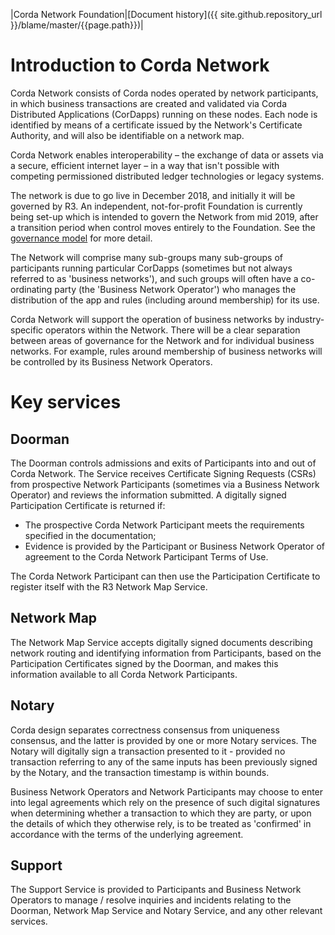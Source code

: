 |Corda Network Foundation|[Document history]({{ site.github.repository_url }}/blame/master/{{page.path}})|

Introduction to Corda Network
=============================

Corda Network consists of Corda nodes operated by network participants, in which business transactions are created and 
validated via Corda Distributed Applications (CorDapps) running on these nodes. Each node is identified by means of a 
certificate issued by the Network's Certificate Authority, and will also be identifiable on a network map. 

Corda Network enables interoperability – the exchange of data or assets via a secure, efficient internet layer – in a way 
that isn't possible with competing permissioned distributed ledger technologies or legacy systems.

The network is due to go live in December 2018, and initially it will be governed by R3. An independent, not-for-profit 
Foundation is currently being set-up which is intended to govern the Network from mid 2019, after a transition period
when control moves entirely to the Foundation. See the [governance model](../governance/index.md) for 
more 
detail.

The Network will comprise many sub-groups many sub-groups of participants running particular CorDapps (sometimes but not 
always referred to as 'business networks'), and such groups will often have a co-ordinating party (the 'Business 
Network Operator') who manages the distribution of the app and rules (including around membership) for its use. 

Corda Network will support the operation of business networks by industry-specific operators within the Network. There 
will be a clear separation between areas of governance for the Network and for individual business networks. For example, 
rules around membership of business networks will be controlled by its Business Network Operators. 

Key services 
============

Doorman
-------
The Doorman controls admissions and exits of Participants into and out of Corda Network. The Service receives Certificate 
Signing Requests (CSRs) from prospective Network Participants (sometimes via a Business Network Operator) and reviews the 
information submitted. A digitally signed Participation Certificate is returned if:

* The prospective Corda Network Participant meets the requirements specified in the documentation;
* Evidence is provided by the Participant or Business Network Operator of agreement to the Corda Network Participant Terms 
of Use.

The Corda Network Participant can then use the Participation Certificate to register itself with the R3 Network Map Service.

Network Map
----------- 
The Network Map Service accepts digitally signed documents describing network routing and identifying information from 
Participants, based on the Participation Certificates signed by the Doorman, and makes this information available to all 
Corda Network Participants.

Notary 
------
Corda design separates correctness consensus from uniqueness consensus, and the latter is provided by one or more Notary 
services. The Notary will digitally sign a transaction presented to it - provided no transaction referring to 
any of the same inputs has been previously signed by the Notary, and the transaction timestamp is within bounds. 

Business Network Operators and Network Participants may choose to enter into legal agreements which rely on the presence 
of such digital signatures when determining whether a transaction to which they are party, or upon the details of which they 
otherwise rely, is to be treated as 'confirmed' in accordance with the terms of the underlying agreement. 

Support 
-------
The Support Service is provided to Participants and Business Network Operators to manage / resolve inquiries and incidents 
relating to the Doorman, Network Map Service and Notary Service, and any other relevant services.


